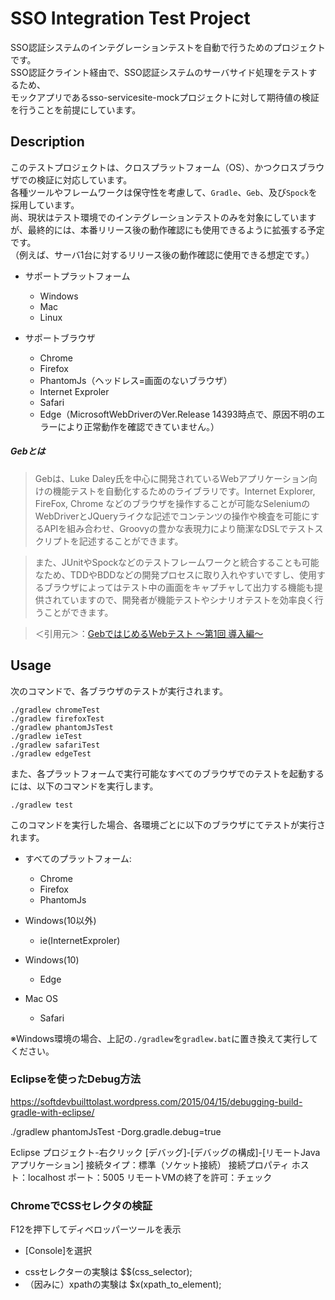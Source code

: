 SSO Integration Test Project
=============

SSO認証システムのインテグレーションテストを自動で行うためのプロジェクトです。  
SSO認証クライント経由で、SSO認証システムのサーバサイド処理をテストするため、  
モックアプリであるsso-servicesite-mockプロジェクトに対して期待値の検証を行うことを前提にしています。

## Description

このテストプロジェクトは、クロスプラットフォーム（OS）、かつクロスブラウザでの検証に対応しています。  
各種ツールやフレームワークは保守性を考慮して、`Gradle`、`Geb`、及び`Spock`を採用しています。  
尚、現状はテスト環境でのインテグレーションテストのみを対象にしていますが、最終的には、本番リリース後の動作確認にも使用できるように拡張する予定です。  
（例えば、サーバ1台に対するリリース後の動作確認に使用できる想定です。）


* サポートプラットフォーム
    - Windows
    - Mac
    - Linux


* サポートブラウザ
    - Chrome
    - Firefox
    - PhantomJs（ヘッドレス=画面のないブラウザ）
    - Internet Exproler
    - Safari
    - Edge（MicrosoftWebDriverのVer.Release 14393時点で、原因不明のエラーにより正常動作を確認できていません。）

##### Gebとは
> Gebは、Luke Daley氏を中心に開発されているWebアプリケーション向けの機能テストを自動化するためのライブラリです。Internet Explorer, FireFox, Chrome などのブラウザを操作することが可能なSeleniumのWebDriverとJQueryライクな記述でコンテンツの操作や検査を可能にするAPIを組み合わせ、Groovyの豊かな表現力により簡潔なDSLでテストスクリプトを記述することができます。

>また、JUnitやSpockなどのテストフレームワークと統合することも可能なため、TDDやBDDなどの開発プロセスに取り入れやすいですし、使用するブラウザによってはテスト中の画面をキャプチャして出力する機能も提供されていますので、開発者が機能テストやシナリオテストを効率良く行うことができます。

>＜引用元＞：[GebではじめるWebテスト 〜第1回 導入編〜](http://beta.mybetabook.com/showpage/4f27c8cc0cf26106dca875c8)


## Usage

次のコマンドで、各ブラウザのテストが実行されます。

    ./gradlew chromeTest
    ./gradlew firefoxTest
    ./gradlew phantomJsTest
    ./gradlew ieTest
    ./gradlew safariTest
    ./gradlew edgeTest

また、各プラットフォームで実行可能なすべてのブラウザでのテストを起動するには、以下のコマンドを実行します。

    ./gradlew test

このコマンドを実行した場合、各環境ごとに以下のブラウザにてテストが実行されます。

+   すべてのプラットフォーム:
    - Chrome
    - Firefox
    - PhantomJs

+   Windows(10以外)
    - ie(InternetExproler)

+   Windows(10)
    - Edge

+   Mac OS
    - Safari


※Windows環境の場合、上記の`./gradlew`を`gradlew.bat`に置き換えて実行してください。


### Eclipseを使ったDebug方法
https://softdevbuilttolast.wordpress.com/2015/04/15/debugging-build-gradle-with-eclipse/

./gradlew phantomJsTest -Dorg.gradle.debug=true

Eclipse
プロジェクト-右クリック
[デバッグ]-[デバッグの構成]-[リモートJavaアプリケーション]
接続タイプ：標準（ソケット接続）
接続プロパティ
	ホスト：localhost
	ポート：5005
リモートVMの終了を許可：チェック



### ChromeでCSSセレクタの検証
F12を押下してディベロッパーツールを表示
* [Console]を選択
- cssセレクターの実験は $$(css_selector);
- （因みに）xpathの実験は $x(xpath_to_element);

